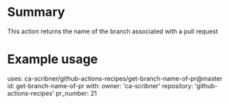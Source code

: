 # Summary

This action returns the name of the branch associated with a pull request

# Example usage

uses: ca-scribner/github-actions-recipes/get-branch-name-of-pr@master
  id: get-branch-name-of-pr
  with: 
    owner: 'ca-scribner'
    repository: 'github-actions-recipes'
    pr_number: 21
